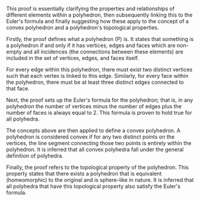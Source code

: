 This proof is essentially clarifying the properties and relationships of different elements within a polyhedron, then subsequently linking this to the Euler's formula and finally suggesting how these apply to the concept of a convex polyhedron and a polyhedron's topological properties.

Firstly, the proof defines what a polyhedron (P) is. It states that something is a polyhedron if and only if it has vertices, edges and faces which are non-empty and all incidences (the connections between these elements) are included in the set of vertices, edges, and faces itself.

For every edge within this polyhedron, there must exist two distinct vertices such that each vertex is linked to this edge. Similarly, for every face within the polyhedron, there must be at least three distinct edges connected to that face.

Next, the proof sets up the Euler's formula for the polyhedron; that is, in any polyhedron the number of vertices minus the number of edges plus the number of faces is always equal to 2. This formula is proven to hold true for all polyhedra.

The concepts above are then applied to define a convex polyhedron. A polyhedron is considered convex if for any two distinct points on the vertices, the line segment connecting those two points is entirely within the polyhedron. It is inferred that all convex polyhedra fall under the general definition of polyhedra.

Finally, the proof refers to the topological property of the polyhedron. This property states that there exists a polyhedron that is equivalent (homeomorphic) to the original and is sphere-like in nature. It is inferred that all polyhedra that have this topological property also satisfy the Euler's formula.